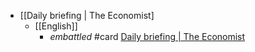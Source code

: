 - [[Daily briefing | The Economist]
	- [[English]]
		- _embattled_ #card  [Daily briefing | The Economist](https://www.economist.com/espresso?itm\_source=parsely-api)